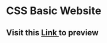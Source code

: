 # CSS Basic Website

## Visit this <a href="https://rawcdn.githack.com/ah-naf/CSS-Basic-Website/f83892210e86454b19f710d051bfd9d084fa7788/index.html"> Link </a> to preview
